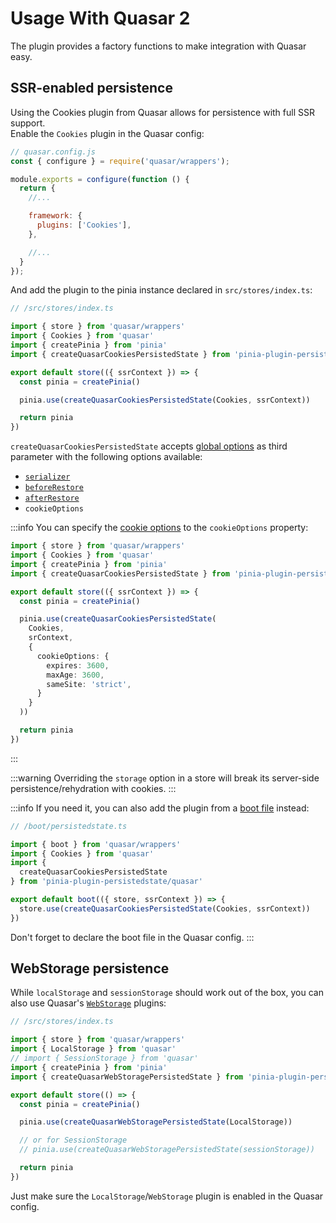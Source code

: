 # Usage With Quasar 2

The plugin provides a factory functions to make integration with Quasar easy.

## SSR-enabled persistence

Using the Cookies plugin from Quasar allows for persistence with full SSR support.   
Enable the `Cookies` plugin in the Quasar config:

```js
// quasar.config.js
const { configure } = require('quasar/wrappers');

module.exports = configure(function () {
  return {
    //...

    framework: {
      plugins: ['Cookies'],
    },

    //...
  }
});
```

And add the plugin to the pinia instance declared in `src/stores/index.ts`:

```ts
// /src/stores/index.ts

import { store } from 'quasar/wrappers'
import { Cookies } from 'quasar'
import { createPinia } from 'pinia'
import { createQuasarCookiesPersistedState } from 'pinia-plugin-persistedstate/quasar'

export default store(({ ssrContext }) => {
  const pinia = createPinia()

  pinia.use(createQuasarCookiesPersistedState(Cookies, ssrContext))

  return pinia
})
```

`createQuasarCookiesPersistedState` accepts [global options](/guide/advanced#global-persistence-options) as third parameter with the following options available:

- [`serializer`](/guide/config#serializer)
- [`beforeRestore`](/guide/config#beforeRestore)
- [`afterRestore`](/guide/config#afterRestore)
- `cookieOptions`

:::info
You can specify the [cookie options](https://quasar.dev/quasar-plugins/cookies#option-path) to the `cookieOptions` property:

```ts
import { store } from 'quasar/wrappers'
import { Cookies } from 'quasar'
import { createPinia } from 'pinia'
import { createQuasarCookiesPersistedState } from 'pinia-plugin-persistedstate/quasar'

export default store(({ ssrContext }) => {
  const pinia = createPinia()

  pinia.use(createQuasarCookiesPersistedState(
    Cookies, 
    srContext, 
    {
      cookieOptions: {
        expires: 3600, 
        maxAge: 3600,
        sameSite: 'strict',
      }
    }
  ))

  return pinia
})
```
:::

:::warning
Overriding the `storage` option in a store will break its server-side persistence/rehydration with cookies.
:::

:::info
If you need it, you can also add the plugin from a [boot file](https://quasar.dev/quasar-cli-vite/boot-files) instead:

```ts
// /boot/persistedstate.ts

import { boot } from 'quasar/wrappers'
import { Cookies } from 'quasar'
import { 
  createQuasarCookiesPersistedState 
} from 'pinia-plugin-persistedstate/quasar'

export default boot(({ store, ssrContext }) => {
  store.use(createQuasarCookiesPersistedState(Cookies, ssrContext))
})
```

Don't forget to declare the boot file in the Quasar config.
:::

## WebStorage persistence

While `localStorage` and `sessionStorage` should work out of the box, you can also use Quasar's [`WebStorage`](https://quasar.dev/quasar-plugins/web-storage) plugins:

```ts
// /src/stores/index.ts

import { store } from 'quasar/wrappers'
import { LocalStorage } from 'quasar'
// import { SessionStorage } from 'quasar'
import { createPinia } from 'pinia'
import { createQuasarWebStoragePersistedState } from 'pinia-plugin-persistedstate/quasar'

export default store(() => {
  const pinia = createPinia()

  pinia.use(createQuasarWebStoragePersistedState(LocalStorage))

  // or for SessionStorage
  // pinia.use(createQuasarWebStoragePersistedState(sessionStorage))

  return pinia
})
```

Just make sure the `LocalStorage`/`WebStorage` plugin is enabled in the Quasar config.
